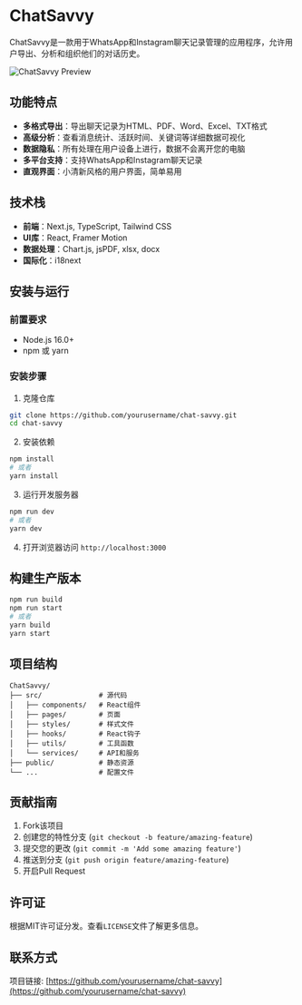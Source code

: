 # ChatSavvy

ChatSavvy是一款用于WhatsApp和Instagram聊天记录管理的应用程序，允许用户导出、分析和组织他们的对话历史。

![ChatSavvy Preview](./preview.png)

## 功能特点

- **多格式导出**：导出聊天记录为HTML、PDF、Word、Excel、TXT格式
- **高级分析**：查看消息统计、活跃时间、关键词等详细数据可视化
- **数据隐私**：所有处理在用户设备上进行，数据不会离开您的电脑
- **多平台支持**：支持WhatsApp和Instagram聊天记录
- **直观界面**：小清新风格的用户界面，简单易用

## 技术栈

- **前端**：Next.js, TypeScript, Tailwind CSS
- **UI库**：React, Framer Motion
- **数据处理**：Chart.js, jsPDF, xlsx, docx
- **国际化**：i18next

## 安装与运行

### 前置要求

- Node.js 16.0+
- npm 或 yarn

### 安装步骤

1. 克隆仓库

```bash
git clone https://github.com/yourusername/chat-savvy.git
cd chat-savvy
```

2. 安装依赖

```bash
npm install
# 或者
yarn install
```

3. 运行开发服务器

```bash
npm run dev
# 或者
yarn dev
```

4. 打开浏览器访问 `http://localhost:3000`

## 构建生产版本

```bash
npm run build
npm run start
# 或者
yarn build
yarn start
```

## 项目结构

```
ChatSavvy/
├── src/              # 源代码
│   ├── components/   # React组件
│   ├── pages/        # 页面
│   ├── styles/       # 样式文件
│   ├── hooks/        # React钩子
│   ├── utils/        # 工具函数
│   └── services/     # API和服务
├── public/           # 静态资源
└── ...               # 配置文件
```

## 贡献指南

1. Fork该项目
2. 创建您的特性分支 (`git checkout -b feature/amazing-feature`)
3. 提交您的更改 (`git commit -m 'Add some amazing feature'`)
4. 推送到分支 (`git push origin feature/amazing-feature`)
5. 开启Pull Request

## 许可证

根据MIT许可证分发。查看`LICENSE`文件了解更多信息。

## 联系方式

项目链接: [https://github.com/yourusername/chat-savvy](https://github.com/yourusername/chat-savvy) 